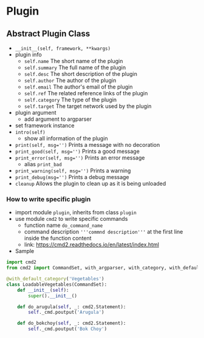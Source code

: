 # Plugin

## Abstract Plugin Class

- `__init__(self, framework, **kwargs)`
- plugin info
  - `self.name` The short name of the plugin 
  - `self.summary` The full name of the plugin
  - `self.desc` The short description of the plugin
  - `self.author` The author of the plugin
  - `self.email` The author's email of the plugin
  - `self.ref` The related reference links of the plugin
  - `self.category` The type of the plugin
  - `self.target` The target network used by the plugin
- plugin argument
  - add argument to argparser
- set framework instance
- `intro(self)`
  - show all information of the plugin
- `print(self, msg='')` Prints a message with no decoration
- `print_good(self, msg='')` Prints a good message
- `print_error(self, msg='')` Prints an error message
  - alias `print_bad`
- `print_warning(self, msg='')` Prints a warning
- `print_debug(msg='')` Prints a debug message
- `cleanup` Allows the plugin to clean up as it is being unloaded

### How to write specific plugin

- import module `plugin`, inherits from class `plugin`
- use module `cmd2` to write specific commands
  - function name `do_command_name`
  - command description `'''commnd description'''` at the first line inside the function content
  - link: https://cmd2.readthedocs.io/en/latest/index.html
- Sample

```python
import cmd2
from cmd2 import CommandSet, with_argparser, with_category, with_default_category

@with_default_category('Vegetables')
class LoadableVegetables(CommandSet):
	def __init__(self):
		super().__init__()

	def do_arugula(self, _: cmd2.Statement):
		self._cmd.poutput('Arugula')

	def do_bokchoy(self, _: cmd2.Statement):
		self._cmd.poutput('Bok Choy')
```

